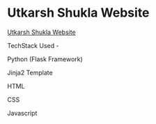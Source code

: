 # Utkarsh Shukla Website
[Utkarsh Shukla Website](https://www.utkarshshukla.com/)

TechStack Used - 

Python (Flask Framework)

Jinja2 Template

HTML

CSS

Javascript 
